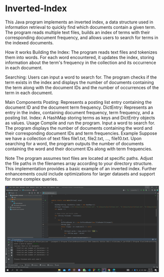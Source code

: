 # Inverted-Index
This Java program implements an inverted index, a data structure used in information retrieval to quickly find which documents contain a given term. The program reads multiple text files, builds an index of terms with their corresponding document frequency, and allows users to search for terms in the indexed documents.

How it works
Building the Index: The program reads text files and tokenizes them into words. For each word encountered, it updates the index, storing information about the term's frequency in the collection and its occurrence in each document.

Searching: Users can input a word to search for. The program checks if the term exists in the index and displays the number of documents containing the term along with the document IDs and the number of occurrences of the term in each document.

Main Components
Posting: Represents a posting list entry containing the document ID and the document term frequency.
DictEntry: Represents an entry in the index, containing document frequency, term frequency, and a posting list.
Index: A HashMap storing terms as keys and DictEntry objects as values.
Usage
Compile and run the program.
Input a word to search for.
The program displays the number of documents containing the word and their corresponding document IDs and term frequencies.
Example
Suppose we have a collection of text files file1.txt, file2.txt, ..., file10.txt. Upon searching for a word, the program outputs the number of documents containing the word and their document IDs along with term frequencies.

Note
The program assumes text files are located at specific paths. Adjust the file paths in the filenames array according to your directory structure.
This implementation provides a basic example of an inverted index. Further enhancements could include optimizations for larger datasets and support for more complex queries.

![out put](https://github.com/MagedZarif/Inverted-Index/blob/main/IR.png)

